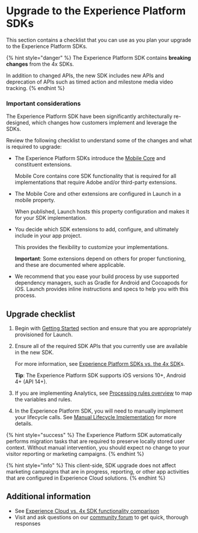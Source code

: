 # Upgrade to the Experience Platform SDKs

This section contains a checklist that you can use as you plan your upgrade to the Experience Platform SDKs.

{% hint style="danger" %}
The Experience Platform SDK contains **breaking changes** from the 4x SDKs.

In addition to changed APIs, the new SDK includes new APIs and deprecation of APIs such as timed action and milestone media video tracking.
{% endhint %}

### Important considerations

The Experience Platform SDK have been significantly architecturally re-designed, which changes how customers implement and leverage the SDKs.

Review the following checklist to understand some of the changes and what is required to upgrade:

* The Experience Platform SDKs introduce the [Mobile Core](../../using-mobile-extensions/mobile-core/) and constituent extensions.

  Mobile Core contains core SDK functionality that is required for all implementations that require Adobe and/or third-party extensions.

* The Mobile Core and other extensions are configured in Launch in a mobile property.

  When published, Launch hosts this property configuration and makes it for your SDK implementation.

* You decide which SDK extensions to add, configure, and ultimately include in your app project.

  This provides the flexibility to customize your implementations.

  **Important**: Some extensions depend on others for proper functioning, and these are documented where applicable.

* We recommend that you ease your build process by use supported dependency managers, such as Gradle for Android and Cocoapods for iOS. Launch provides inline instructions and specs to help you with this process.

## Upgrade checklist

1. Begin with [Getting Started](../../getting-started/create-a-mobile-property.md) section and ensure that you are appropriately provisioned for Launch.
2. Ensure all of the required SDK APIs that you currently use are available in the new SDK.

   For more information, see [Experience Platform SDKs vs. the 4x SDK](aepvs4x.md)s.

   **Tip**: The Experience Platform SDK supports iOS versions 10+, Android 4+ \(API 14+\).

3. If you are implementing Analytics, see [Processing rules overview](https://docs.adobe.com/content/help/en/analytics/admin/admin-tools/processing-rules/processing-rules.html) to map the variables and rules.
4. In the Experience Platform SDK, you will need to manually implement your lifecycle calls. See [Manual Lifecycle Implementation](manual-lifecycle-implementation.md) for more details.

{% hint style="success" %}
The Experience Platform SDK automatically performs migration tasks that are required to preserve locally stored user context. Without manual intervention, you should expect no change to your visitor reporting or marketing campaigns.
{% endhint %}

{% hint style="info" %}
This client-side, SDK upgrade does not affect marketing campaigns that are in progress, reporting, or other app activities that are configured in Experience Cloud solutions.
{% endhint %}

## Additional information

* See [Experience Cloud vs. 4x SDK functionality comparison](aepvs4x.md)
* Visit and ask questions on our [community forum](https://forums.adobe.com/community/experience-cloud/platform/launch/sdk) to get quick, thorough responses

